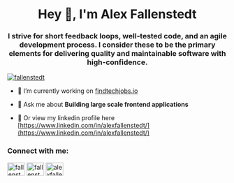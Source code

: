 <h1 align="center">Hey 👋, I'm Alex Fallenstedt</h1>
<h3 align="center">I strive for short feedback loops, well-tested code, and an agile development process. I consider these to be the primary elements for delivering quality and maintainable software with high-confidence.</h3>

<p align="left"> <a href="https://twitter.com/fallenstedt" target="blank"><img src="https://img.shields.io/twitter/follow/fallenstedt?logo=twitter&style=for-the-badge" alt="fallenstedt" /></a> </p>

- 🔭 I’m currently working on [findtechjobs.io](https://www.findtechjobs.io/)

- 💬 Ask me about **Building large scale frontend applications**

- 📄 Or view my linkedin profile here [https://www.linkedin.com/in/alexfallenstedt/](https://www.linkedin.com/in/alexfallenstedt/)

<h3 align="left">Connect with me:</h3>
<p align="left">
<a href="https://dev.to/fallenstedt" target="blank"><img align="center" src="https://cdn.jsdelivr.net/npm/simple-icons@3.0.1/icons/dev-dot-to.svg" alt="fallenstedt" height="30" width="40" /></a>
<a href="https://twitter.com/fallenstedt" target="blank"><img align="center" src="https://raw.githubusercontent.com/rahuldkjain/github-profile-readme-generator/master/src/images/icons/Social/twitter.svg" alt="fallenstedt" height="30" width="40" /></a>
<a href="https://linkedin.com/in/alexfallenstedt" target="blank"><img align="center" src="https://raw.githubusercontent.com/rahuldkjain/github-profile-readme-generator/master/src/images/icons/Social/linked-in-alt.svg" alt="alexfallenstedt" height="30" width="40" /></a>
</p>
